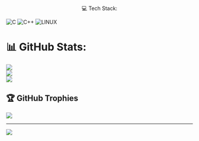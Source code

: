 <p align="Center"

# 💻 Tech Stack:
![C](https://img.shields.io/badge/c-%2300599C.svg?style=for-the-badge&logo=c&logoColor=white) ![C++](https://img.shields.io/badge/c++-%2300599C.svg?style=for-the-badge&logo=c%2B%2B&logoColor=white) ![LINUX](https://img.shields.io/badge/Linux-FCC624?style=for-the-badge&logo=linux&logoColor=black)
# 📊 GitHub Stats:
![](https://github-readme-stats.vercel.app/api?username=Bkurekci&theme=blue-green&hide_border=false&include_all_commits=false&count_private=false)<br/>
![](https://github-readme-streak-stats.herokuapp.com/?user=Bkurekci&theme=blue-green&hide_border=false)<br/>
![](https://github-readme-stats.vercel.app/api/top-langs/?username=Bkurekci&theme=blue-green&hide_border=false&include_all_commits=false&count_private=false&layout=compact)

## 🏆 GitHub Trophies
![](https://github-profile-trophy.vercel.app/?username=Bkurekci&theme=juicyfresh&no-frame=false&no-bg=false&margin-w=4)

---
[![](https://visitcount.itsvg.in/api?id=Bkurekci&icon=0&color=7)](https://visitcount.itsvg.in)

<!-- Proudly created with GPRM ( https://gprm.itsvg.in ) -->
</p>
